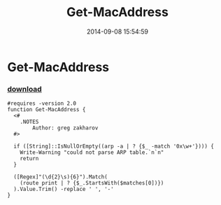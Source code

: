 ﻿---
pid:            5411
parent:         0
children:       
poster:         greg zakharov
title:          Get-MacAddress
date:           2014-09-08 15:54:59
description:    
format:         posh
---

# Get-MacAddress

### [download](5411.ps1)  



```posh
#requires -version 2.0
function Get-MacAddress {
  <#
    .NOTES
        Author: greg zakharov
  #>
  
  if ([String]::IsNullOrEmpty((arp -a | ? {$_ -match '0x\w+'}))) {
    Write-Warning "could not parse ARP table.`n`n"
    return
  }
  
  ([Regex]"(\d{2}\s){6}").Match(
    (route print | ? {$_.StartsWith($matches[0])})
  ).Value.Trim() -replace ' ', '-'
}
```
